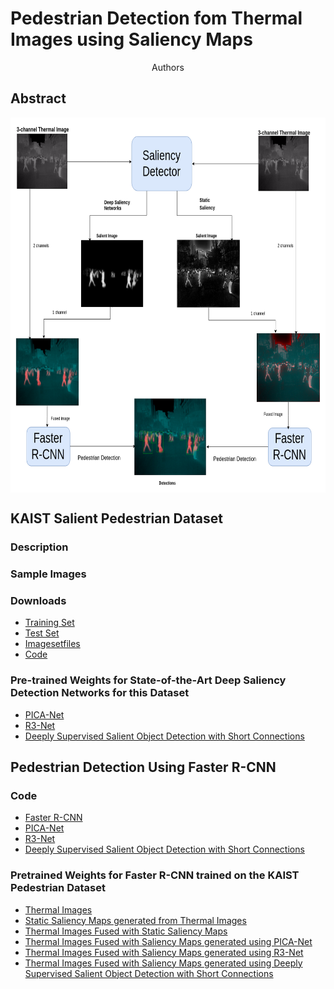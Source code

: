 
# Pedestrian Detection fom Thermal Images using Saliency Maps

<center>Authors</center>

## Abstract

<center>
<img src="Block_Diagram_Final_compact.png" width="600" height="600" align="center"/>
</center>


## KAIST Salient Pedestrian Dataset

### Description

### Sample Images

### Downloads
- [Training Set]()
- [Test Set]()
- [Imagesetfiles]()
- [Code]()

### Pre-trained Weights for State-of-the-Art Deep Saliency Detection Networks for this Dataset
- [PICA-Net]()
- [R3-Net]()
- [Deeply Supervised Salient Object Detection with Short Connections]()

## Pedestrian Detection Using Faster R-CNN

### Code

- [Faster R-CNN]() 
- [PICA-Net]()
- [R3-Net]()
- [Deeply Supervised Salient Object Detection with Short Connections]()

### Pretrained Weights for Faster R-CNN trained on the KAIST Pedestrian Dataset

- [Thermal Images]()
- [Static Saliency Maps generated from Thermal Images]()
- [Thermal Images Fused with Static Saliency Maps]()
- [Thermal Images Fused with Saliency Maps generated using PICA-Net]()
- [Thermal Images Fused with Saliency Maps generated using R3-Net]()
- [Thermal Images Fused with Saliency Maps generated using Deeply Supervised Salient Object Detection with Short Connections]()
